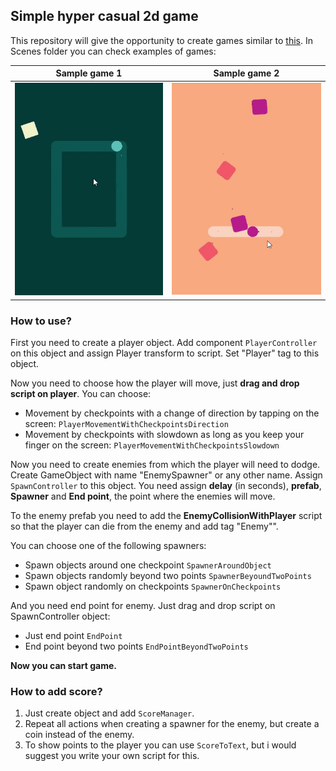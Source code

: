 ## Simple hyper casual 2d game

This repository will give the opportunity to create games similar to [this](https://www.pinterest.ru/johnwllm/_created/).
In Scenes folder you can check examples of games:

| Sample game 1 | Sample game 2  |
|:----:|:----:|
| ![Sample game 1](gif2.gif) | ![Sample game 2](gif1.gif) |

### How to use?
First you need to create a player object. 
Add component `PlayerController` on this object and assign Player transform to script. Set "Player" tag to this object.

Now you need to choose how the player will move, just **drag and drop script on player**. You can choose: 
+ Movement by checkpoints with a change of direction by tapping on the screen: `PlayerMovementWithCheckpointsDirection`
+ Movement by checkpoints with slowdown as long as you keep your finger on the screen: `PlayerMovementWithCheckpointsSlowdown`

Now you need to create enemies from which the player will need to dodge.
Create GameObject with name "EnemySpawner" or any other name. Assign `SpawnController` to this object. You need assign **delay** (in seconds), **prefab**, **Spawner** and **End point**, the point where the enemies will move. 

To the enemy prefab you need to add the **EnemyCollisionWithPlayer** script so that the player can die from the enemy and add tag "Enemy"".

You can choose one of the following spawners:
+ Spawn objects around one checkpoint `SpawnerAroundObject`
+ Spawn objects randomly beyond two points `SpawnerBeyoundTwoPoints`
+ Spawn object randomly on checkpoints `SpawnerOnCheckpoints`

And you need end point for enemy. Just drag and drop script on SpawnController object:
+ Just end point `EndPoint`
+ End point beyond two points `EndPointBeyondTwoPoints`

**Now you can start game.**

### How to add score?
1. Just create object and add `ScoreManager`.
2. Repeat all actions when creating a spawner for the enemy, but create a coin instead of the enemy.
3. To show points to the player you can use `ScoreToText`, but i would suggest you write your own script for this.
